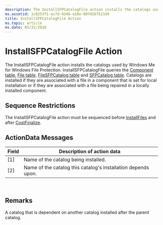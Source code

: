 ```yaml
---
description: The InstallSFPCatalogFile action installs the catalogs used by Windows Me for Windows File Protection.
ms.assetid: 1c8253f1-ac7d-4346-a16e-887d16f521d9
title: InstallSFPCatalogFile Action
ms.topic: article
ms.date: 05/31/2018
---
```


# InstallSFPCatalogFile Action

The InstallSFPCatalogFile action installs the catalogs used by Windows Me for Windows File Protection. InstallSFPCatalogFile queries the [Component table](component-table.md), [File table](file-table.md), [FileSFPCatalog table](filesfpcatalog-table.md) and [SFPCatalog table](sfpcatalog-table.md). Catalogs are installed if they are associated with a file in a component that is set for local installation or if they are associated with a file being repaired in a locally installed component.

## Sequence Restrictions

The InstallSFPCatalogFile action must be sequenced before [InstallFiles](installfiles-action.md) and after [CostFinalize](costfinalize-action.md).

## ActionData Messages



| Field | Description of action data                                    |
|-------|---------------------------------------------------------------|
| \[1\] | Name of the catalog being installed.                          |
| \[2\] | Name of the catalog this catalog's installation depends upon. |



 

## Remarks

A catalog that is dependent on another catalog installed after the parent catalog.

 

 



